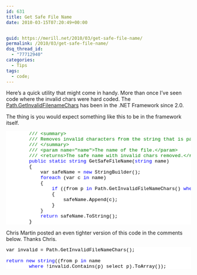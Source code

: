 ```yaml
---
id: 631
title: Get Safe File Name
date: 2010-03-15T07:20:49+00:00


guid: https://merill.net/2010/03/get-safe-file-name/
permalink: /2010/03/get-safe-file-name/
dsq_thread_id:
  - "77712940"
categories:
  - Tips
tags:
  - code;
---
```

<p>Here’s a quick utility that might come in handy. More than once I’ve seen code where the invalid chars were hard coded. The <a href="http://msdn.microsoft.com/en-us/library/system.io.path.getinvalidfilenamechars.aspx">Path.GetInvalidFilenameChars</a> has been in the .NET Framework since 2.0.</p>  <p>The thing is you would expect something like this to be in the framework itself.</p>  <pre class="csharpcode">        <span class="rem">/// &lt;summary&gt;</span>
        <span class="rem">/// Removes invalid characters from the string that is passed in.</span>
        <span class="rem">/// &lt;/summary&gt;</span>
        <span class="rem">/// &lt;param name=&quot;name&quot;&gt;The name of the file.&lt;/param&gt;</span>
        <span class="rem">/// &lt;returns&gt;The safe name with invalid chars removed.&lt;/returns&gt;</span>
        <span class="kwrd">public</span> <span class="kwrd">static</span> <span class="kwrd">string</span> GetSafeFileName(<span class="kwrd">string</span> name)
        {
            var safeName = <span class="kwrd">new</span> StringBuilder();
            <span class="kwrd">foreach</span> (var c <span class="kwrd">in</span> name)
            {
                <span class="kwrd">if</span> ((from p <span class="kwrd">in</span> Path.GetInvalidFileNameChars() <span class="kwrd">where</span> p == c select p).Count() == 0)
                {
                    safeName.Append(c);
                }
            }
            <span class="kwrd">return</span> safeName.ToString();
        }</pre>
<style type="text/css">

.csharpcode, .csharpcode pre
{
	font-size: small;
	color: black;
	font-family: consolas, "Courier New", courier, monospace;
	background-color: #ffffff;
	/*white-space: pre;*/
}
.csharpcode pre { margin: 0em; }
.csharpcode .rem { color: #008000; }
.csharpcode .kwrd { color: #0000ff; }
.csharpcode .str { color: #006080; }
.csharpcode .op { color: #0000c0; }
.csharpcode .preproc { color: #cc6633; }
.csharpcode .asp { background-color: #ffff00; }
.csharpcode .html { color: #800000; }
.csharpcode .attr { color: #ff0000; }
.csharpcode .alt 
{
	background-color: #f4f4f4;
	width: 100%;
	margin: 0em;
}
.csharpcode .lnum { color: #606060; }</style>

<p>Chris Martin posted an even tighter version of this code in the comments below. Thanks Chris.</p>

<pre class="csharpcode">var invalid = Path.GetInvalidFileNameChars();

<span class="kwrd">return</span> <span class="kwrd">new</span> <span class="kwrd">string</span>((from p <span class="kwrd">in</span> name 
        <span class="kwrd">where</span> !invalid.Contains(p) select p).ToArray());</pre>
<style type="text/css">
.csharpcode, .csharpcode pre
{
	font-size: small;
	color: black;
	font-family: consolas, "Courier New", courier, monospace;
	background-color: #ffffff;
	/*white-space: pre;*/
}
.csharpcode pre { margin: 0em; }
.csharpcode .rem { color: #008000; }
.csharpcode .kwrd { color: #0000ff; }
.csharpcode .str { color: #006080; }
.csharpcode .op { color: #0000c0; }
.csharpcode .preproc { color: #cc6633; }
.csharpcode .asp { background-color: #ffff00; }
.csharpcode .html { color: #800000; }
.csharpcode .attr { color: #ff0000; }
.csharpcode .alt 
{
	background-color: #f4f4f4;
	width: 100%;
	margin: 0em;
}
.csharpcode .lnum { color: #606060; }</style>